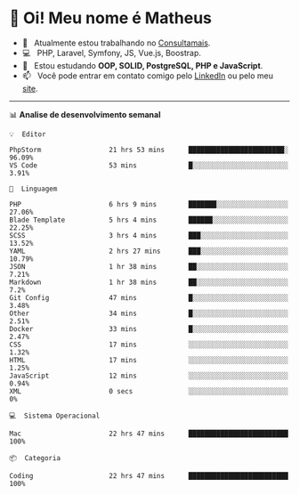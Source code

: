 # 👋 Oi! Meu nome é Matheus

- 🔭 &nbsp; Atualmente estou trabalhando no [Consultamais](https://consultamais.com.br/).
- 💻 &nbsp; PHP, Laravel, Symfony, JS, Vue.js, Boostrap.
- 🌱 &nbsp; Estou estudando **OOP, SOLID, PostgreSQL, PHP e JavaScript**.
- 📫 &nbsp; Você pode entrar em contato comigo pelo [LinkedIn](https://www.linkedin.com/in/matheuscamargoxavier/) ou pelo meu [site](https://matheuscamargo.co).

-------

📊  **Analise de desenvolvimento semanal**
```text
💡  Editor

PhpStorm                 21 hrs 53 mins      ████████████████████████░     96.09%
VS Code                  53 mins             █░░░░░░░░░░░░░░░░░░░░░░░░      3.91%
```
```text
💬  Linguagem

PHP                      6 hrs 9 mins        ███████░░░░░░░░░░░░░░░░░░     27.06%
Blade Template           5 hrs 4 mins        ██████░░░░░░░░░░░░░░░░░░░     22.25%
SCSS                     3 hrs 4 mins        ███░░░░░░░░░░░░░░░░░░░░░░     13.52%
YAML                     2 hrs 27 mins       ███░░░░░░░░░░░░░░░░░░░░░░     10.79%
JSON                     1 hr 38 mins        ██░░░░░░░░░░░░░░░░░░░░░░░      7.21%
Markdown                 1 hr 38 mins        ██░░░░░░░░░░░░░░░░░░░░░░░       7.2%
Git Config               47 mins             █░░░░░░░░░░░░░░░░░░░░░░░░      3.48%
Other                    34 mins             █░░░░░░░░░░░░░░░░░░░░░░░░      2.51%
Docker                   33 mins             █░░░░░░░░░░░░░░░░░░░░░░░░      2.47%
CSS                      17 mins             ░░░░░░░░░░░░░░░░░░░░░░░░░      1.32%
HTML                     17 mins             ░░░░░░░░░░░░░░░░░░░░░░░░░      1.25%
JavaScript               12 mins             ░░░░░░░░░░░░░░░░░░░░░░░░░      0.94%
XML                      0 secs              ░░░░░░░░░░░░░░░░░░░░░░░░░         0%
```
```text
💻  Sistema Operacional

Mac                      22 hrs 47 mins      █████████████████████████       100%
```
```text
📦  Categoria

Coding                   22 hrs 47 mins      █████████████████████████       100%
```
